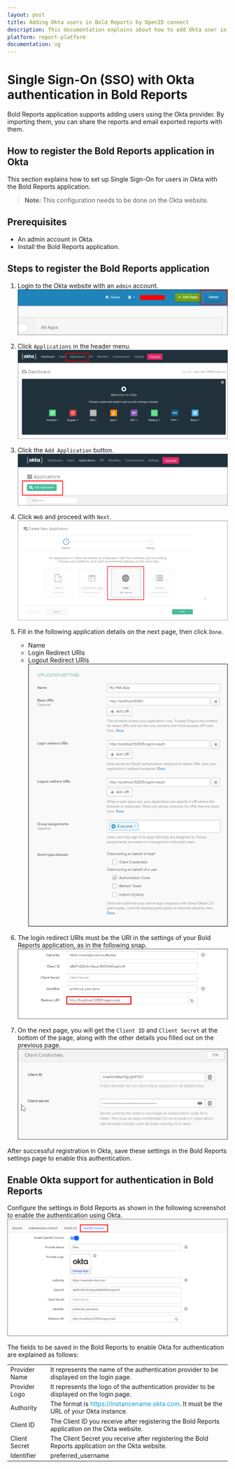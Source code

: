 ```yaml
---
layout: post
title: Adding Okta users in Bold Reports by OpenID connect
description: This documentation explains about how to add Okta user in Bold Reports using the OpenID connect settings
platform: report-platform
documentation: ug
---
```


# Single Sign-On (SSO) with Okta authentication in Bold Reports

Bold Reports application supports adding users using the Okta provider. By importing them, you can share the reports and email exported reports with them.

## How to register the Bold Reports application in Okta

This section explains how to set up Single Sign-On for users in Okta with the Bold Reports application.

> **Note:** This configuration needs to be done on the Okta website.

## Prerequisites

* An admin account in Okta.
* Install the Bold Reports application.

## Steps to register the Bold Reports application

1. Login to the Okta website with an `admin` account.
    ![Login Okta](/static/assets/on-premise/images/authentication/single-sign-on/openid-connect/okta/okta-login.png)

2. Click `Applications` in the header menu.
    ![Click Application](/static/assets/on-premise/images/authentication/single-sign-on/openid-connect/okta/okta-application.png)

3. Click the `Add Application` button.
    ![Add Application](/static/assets/on-premise/images/authentication/single-sign-on/openid-connect/okta/okta-add-application.png)

4. Click `Web` and proceed with `Next`.
    ![Select Web Platform](/static/assets/on-premise/images/authentication/single-sign-on/openid-connect/okta/okta-platform-web.png)

5. Fill in the following application details on the next page, then click `Done`.

    * Name
    * Login Redirect URIs
    * Logout Redirect URIs
    ![Redirect URI](/static/assets/on-premise/images/authentication/single-sign-on/openid-connect/okta/okta-redirect-uri.png)

6. The login redirect URIs must be the URI in the settings of your Bold Reports application, as in the following snap.
    ![Login Redirect URI](/static/assets/on-premise/images/authentication/single-sign-on/openid-connect/okta/login-redirect-uri.png)

7. On the next page, you will get the `Client ID` and `Client Secret` at the bottom of the page, along with the other details you filled out on the previous page.
    ![Okta Client Credential](/static/assets/on-premise/images/authentication/single-sign-on/openid-connect/okta/okta-client-credential.png)

After successful registration in Okta, save these settings in the Bold Reports settings page to enable this authentication.

## Enable Okta support for authentication in Bold Reports

Configure the settings in Bold Reports as shown in the following screenshot to enable the authentication using Okta.
    ![Configure Bold Report OpenID Okta](/static/assets/on-premise/images/authentication/single-sign-on/openid-connect/okta/configure-boldreport-openid-Okta.png)

The fields to be saved in the Bold Reports to enable Okta for authentication are explained as follows:
<table>
<tr>
    <td>
        Provider Name
    </td>
    <td>
        It represents the name of the authentication provider to be displayed on the login page.
    </td>
</tr>
<tr>
    <td>
        Provider Logo
    </td>
    <td>
        It represents the logo of the authentication provider to be displayed on the login page.
    </td>
</tr>
<tr>
    <td>
        Authority
    </td>
    <td>
        The format is <span style="color:#0c9dd1">https://instancename.okta.com</span>. It must be the URL of your Okta instance.
    </td>
</tr>
<tr>
    <td>
        Client ID
    </td>
    <td>
        The Client ID you receive after registering the Bold Reports application on the Okta website.
    </td>
</tr>
<tr>
    <td>
        Client Secret
    </td>
    <td>
        The Client Secret you receive after registering the Bold Reports application on the Okta website.
    </td>
</tr>
<tr>
    <td>
        Identifier
    </td>
    <td>
        preferred_username
    </td>
</tr>
</table>
